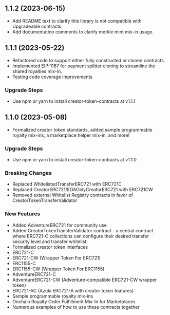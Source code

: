 ## 1.1.2 (2023-06-15)

* Add README text to clarify this library is not compatible with Upgradeable contracts.
* Add documentation comments to clarify merkle mint mix-in usage.

## 1.1.1 (2023-05-22)

* Refactored code to support either fully constructed or cloned contracts.
* Implemented EIP-1167 for payment splitter cloning to streamline the shared royalties mix-in.
* Testing code coverage improvements

### Upgrade Steps
* Use npm or yarn to install creator-token-contracts at v1.1.1

## 1.1.0 (2023-05-08)

* Formalized creator token standards, added sample programmable royalty mix-ins, a marketplace helper mix-in, and more!

### Upgrade Steps
* Use npm or yarn to install creator-token-contracts at v1.1.0

### Breaking Changes
* Replaced WhitelistedTransferERC721 with ERC721C
* Replaced CreatorERC721/EOAOnlyCreatorERC721 with ERC721CW
* Removed external Whitelist Registry contracts in favor of CreatorTokenTransferValidator

### New Features
* Added AdventureERC721 for community use
* Added CreatorTokenTransferValidator contract - a central contract where ERC721-C collections can configure their desired transfer security level and transfer whitelist
* Formalized creator token interfaces
* ERC721-C
* ERC721-CW (Wrapper Token For ERC721)
* ERC1155-C
* ERC1155-CW (Wrapper Token For ERC1155)
* AdventureERC721-C
* AdventureERC721-CW (Adventure-compatible ERC721-CW wrapper token)
* ERC721-AC (Azuki ERC721-A with creator token features)
* Sample programmable royalty mix-ins
* Onchain Royalty Order Fulfillment Mix-In for Marketplaces
* Numerous examples of how to use these contracts together